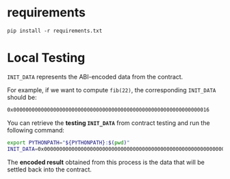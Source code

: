 # requirements

```
pip install -r requirements.txt
```

# Local Testing  

`INIT_DATA` represents the ABI-encoded data from the contract.  

For example, if we want to compute `fib(22)`, the corresponding `INIT_DATA` should be:  

```sh
0x0000000000000000000000000000000000000000000000000000000000000016
```

You can retrieve the **testing `INIT_DATA`** from contract testing and run the following command:  

```sh
export PYTHONPATH="${PYTHONPATH}:$(pwd)"
INIT_DATA=0x0000000000000000000000000000000000000000000000000000000000000016 python3 src/fibonacci.py
```

The **encoded result** obtained from this process is the data that will be settled back into the contract.  
